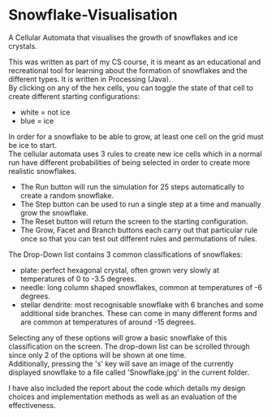 # Snowflake-Visualisation
A Cellular Automata that visualises the growth of snowflakes and ice crystals.

This was written as part of my CS course, it is meant as an educational and recreational tool for learning about the formation of snowflakes and the different types. It is written in Processing (Java).\
By clicking on any of the hex cells, you can toggle the state of that cell to create different starting
configurations:
- white = not ice
- blue = ice 

In order for a snowflake to be able to grow, at least one cell on the grid must be ice to start.\
The cellular automata uses 3 rules to create new ice cells which in a normal run have different 
probabilities of being selected in order to create more realistic snowflakes.
- The Run button will run the simulation for 25 steps automatically to create a random snowflake.
- The Step button can be used to run a single step at a time and manually grow the snowflake.
- The Reset button will return the screen to the starting configuration.
- The Grow, Facet and Branch buttons each carry out that particular rule once so that you can test out different rules and permutations of rules.

The Drop-Down list contains 3 common classifications of snowflakes:
- plate: perfect hexagonal crystal, often grown very slowly at temperatures of 0 to -3.5 degrees.
- needle: long column shaped snowflakes, common at temperatures of -6 degrees.
- stellar dendrite: most recognisable snowflake with 6 branches and some additional side branches. These can come in many different forms and are common at temperatures of around -15 degrees.

Selecting any of these options will grow a basic snowflake of this classification on the screen. The drop-down list can be scrolled through since only 2 of the options will be shown at one time.\
Additionally, pressing the 's' key will save an image of the currently displayed snowflake to a file
called 'Snowflake.jpg' in the current folder.

I have also included the report about the code which details my design choices and implementation methods as well as an evaluation of the effectiveness.
